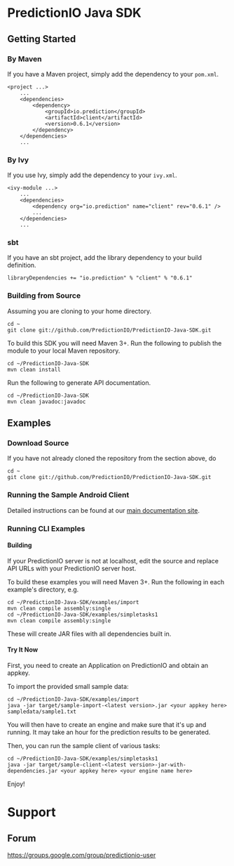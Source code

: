 PredictionIO Java SDK
=====================

Getting Started
---------------

### By Maven

If you have a Maven project, simply add the dependency to your `pom.xml`.

    <project ...>
        ...
        <dependencies>
            <dependency>
                <groupId>io.prediction</groupId>
                <artifactId>client</artifactId>
                <version>0.6.1</version>
            </dependency>
        </dependencies>
        ...

### By Ivy

If you use Ivy, simply add the dependency to your `ivy.xml`.

    <ivy-module ...>
        ...
        <dependencies>
            <dependency org="io.prediction" name="client" rev="0.6.1" />
            ...
        </dependencies>
        ...

### sbt

If you have an sbt project, add the library dependency to your build definition.

    libraryDependencies += "io.prediction" % "client" % "0.6.1"

### Building from Source

Assuming you are cloning to your home directory.

    cd ~
    git clone git://github.com/PredictionIO/PredictionIO-Java-SDK.git

To build this SDK you will need Maven 3+. Run the following to publish the module to your local Maven repository.

    cd ~/PredictionIO-Java-SDK
    mvn clean install

Run the following to generate API documentation.

    cd ~/PredictionIO-Java-SDK
    mvn clean javadoc:javadoc

Examples
--------

### Download Source

If you have not already cloned the repository from the section above, do

    cd ~
    git clone git://github.com/PredictionIO/PredictionIO-Java-SDK.git

### Running the Sample Android Client

Detailed instructions can be found at our [main documentation site](http://docs.prediction.io/current/tutorials/android-client.html).

### Running CLI Examples

#### Building

If your PredictionIO server is not at localhost, edit the source and replace API URLs with your PredictionIO server host.

To build these examples you will need Maven 3+.
Run the following in each example's directory, e.g.

    cd ~/PredictionIO-Java-SDK/examples/import
    mvn clean compile assembly:single
    cd ~/PredictionIO-Java-SDK/examples/simpletasks1
    mvn clean compile assembly:single

These will create JAR files with all dependencies built in.

#### Try It Now

First, you need to create an Application on PredictionIO and obtain an appkey.

To import the provided small sample data:

    cd ~/PredictionIO-Java-SDK/examples/import
    java -jar target/sample-import-<latest version>.jar <your appkey here> sampledata/sample1.txt 

You will then have to create an engine and make sure that it's up and running. It may take an hour for the prediction results to be generated.  

Then, you can run the sample client of various tasks:

    cd ~/PredictionIO-Java-SDK/examples/simpletasks1
    java -jar target/sample-client-<latest version>-jar-with-dependencies.jar <your appkey here> <your engine name here>

Enjoy!

Support
=======

Forum
-----

https://groups.google.com/group/predictionio-user
